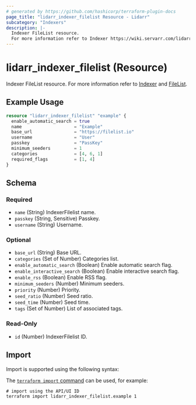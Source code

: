 ```yaml
---
# generated by https://github.com/hashicorp/terraform-plugin-docs
page_title: "lidarr_indexer_filelist Resource - Lidarr"
subcategory: "Indexers"
description: |-
  Indexer FileList resource.
  For more information refer to Indexer https://wiki.servarr.com/lidarr/settings#indexers and FileList https://wiki.servarr.com/lidarr/supported#filelist.
---
```


# lidarr_indexer_filelist (Resource)

<!-- subcategory:Indexers -->
Indexer FileList resource.
For more information refer to [Indexer](https://wiki.servarr.com/lidarr/settings#indexers) and [FileList](https://wiki.servarr.com/lidarr/supported#filelist).

## Example Usage

```terraform
resource "lidarr_indexer_filelist" "example" {
  enable_automatic_search = true
  name                    = "Example"
  base_url                = "https://filelist.io"
  username                = "User"
  passkey                 = "PassKey"
  minimum_seeders         = 1
  categories              = [4, 6, 1]
  required_flags          = [1, 4]
}
```

<!-- schema generated by tfplugindocs -->
## Schema

### Required

- `name` (String) IndexerFilelist name.
- `passkey` (String, Sensitive) Passkey.
- `username` (String) Username.

### Optional

- `base_url` (String) Base URL.
- `categories` (Set of Number) Categories list.
- `enable_automatic_search` (Boolean) Enable automatic search flag.
- `enable_interactive_search` (Boolean) Enable interactive search flag.
- `enable_rss` (Boolean) Enable RSS flag.
- `minimum_seeders` (Number) Minimum seeders.
- `priority` (Number) Priority.
- `seed_ratio` (Number) Seed ratio.
- `seed_time` (Number) Seed time.
- `tags` (Set of Number) List of associated tags.

### Read-Only

- `id` (Number) IndexerFilelist ID.

## Import

Import is supported using the following syntax:

The [`terraform import` command](https://developer.hashicorp.com/terraform/cli/commands/import) can be used, for example:

```shell
# import using the API/UI ID
terraform import lidarr_indexer_filelist.example 1
```
